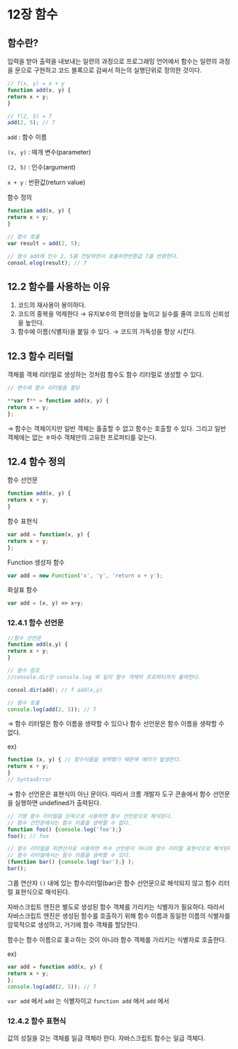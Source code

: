 # 12장 함수

## 함수란?

입력을 받아 출력을 내보내는 일련의 과정으로 프로그래밍 언어에서 함수는 일련의 과정을 문으로 구현하고 코드 블록으로 감싸서 하는의 실행단위로 정의한 것이다.

```jsx
// f(x, y) = x + y
function add(x, y) {
return x + y;
}

// f(2, 5) = 7
add(2, 5); // 7
```

 `add` : 함수 이름

`(x, y)` : 매개 변수(parameter)

`(2, 5)` : 인수(argument)

`x + y` : 반환값(return value)

함수 정의

```jsx
function add(x, y) {
return x + y;
}
```

```jsx
// 함수 호출
var result = add(2, 5);

// 함수 add에 인수 2, 5를 전달하면서 호출하면반환값 7을 반환한다.
consol.elog(result); // 7

```

## 12.2 함수를 사용하는 이유

1. 코드의 재사용이 용이하다.
2. 코드의 중복을 억제한다 → 유지보수의 편의성을 높이고 실수를 줄여 코드의 신뢰성을 높인다.
3. 함수에 이름(식별자)을 붙일 수 있다. → 코드의 가독성을 향상 시킨다.

## 12.3 함수 리터럴

객체를  객체 리터럴로 생성하는 것처럼 함수도 함수 리터럴로 생성할 수 있다.

```jsx
// 변수에 함수 리터럴을 할당

**var f** = function add(x, y) {
return x = y;
}; 
```

→ 함수는 객체이지만 일반 객체는 홀출할 수 없고 함수는 호출할 수 있다. 그리고 일반 객체에는 없는 ㅎ마수 객체만의 고유한 프로퍼티를 갖는다.

## 12.4 함수 정의

함수 선언문

```jsx
function add(x, y) {
return x + y;
}
```

함수 표현식

```jsx
var add = function(x, y) {
return x + y;
};
```

Function 생성자 함수 

```jsx
var add = new Function('x', 'y', 'return x + y');
```

화살표 함수

```jsx
var add = (x, y) => x+y;
```

### 12.4.1 함수 선언문

```jsx
//함수 선언문
function add(x,y) {
return x + y;
}

// 함수 참조
//console.dir은 console.log 와 달리 함수 객체의 프로퍼티까지 출력한다.

consol.dir(add); // f add(x,y)

// 함수 호출
console.log(add(2, 5)); // 7

```

→ 함수 리터럴은 함수 이름을 생략할 수 있으나 함수 선언문은 함수 이름을 생략할 수 없다.

ex)

```jsx
function (x, y) { // 함수이름을 생략했기 때문에 에러가 발생한다.
return x + y;
}
// SyntaxError
```

→ 함수 선언문은 표현식이 아닌 문이다. 따라서 크롬 개발자 도구 콘솔에서 함수 선언문을 실행하면 undefined가 출력된다.

```jsx
// 기명 함수 리터럴을 단독으로 사용하면 함수 선언문으로 해석된다.
// 함수 선언문에서는 함수 이름을 생략할 수 없다.
function foo() {console.log('foo');}
foo(); // foo

// 함수 리터럴을 피연산자로 사용하면 하수 선언문이 아니라 함수 리터럴 표현식으로 해석된다.
// 함수 리터럴에서는 함수 이름을 생략할 수 있다.
(function bar() {console.log('bar');} );
bar();

```

그룹 연산자 `()` 내에 있는 함수리터럴(bar)은 함수 선언문으로 해석되지 않고 험수 리터럴 표현식으로 해석된다. 

자바스크립트 엔진은 별도로 생성된 함수 객체를 가리키는 식별자가 필요하다. 따라서 자바스크립트 엔진은 생성된 함수를 호출하기 위해 함수 이름과 동일한 이름의 식별자를 암묵적으로 생성하고, 거기에 함수 객체를 할당한다.

함수는 함수 이름으로 홏ㄹ하는 것이 아니라 함수 객체를 가리키는 식별자로 호출한다.

ex)

```jsx
var add = function add(x, y) {
return x + y;
};
console.log(add(2, 5)); // 7
```

`var add` 에서 `add` 는 식별자이고 `function add` 에서 `add` 에서 

### 12.4.2 함수 표현식

값의 성질을 갖는 객체를 일급 객체라 한다. 자바스크립트 함수는 일급 객체다.
